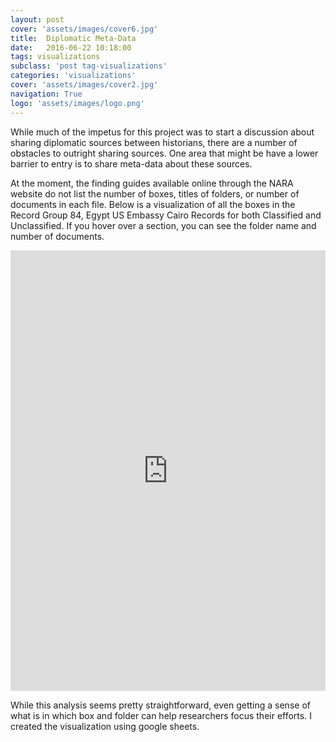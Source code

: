 ```yaml
---
layout: post
cover: 'assets/images/cover6.jpg'
title:  Diplomatic Meta-Data
date:   2016-06-22 10:18:00
tags: visualizations
subclass: 'post tag-visualizations'
categories: 'visualizations'
cover: 'assets/images/cover2.jpg'
navigation: True
logo: 'assets/images/logo.png'
---
```


While much of the impetus for this project was to start a discussion about sharing diplomatic sources between historians, there are a number of obstacles to outright sharing sources. One area that might be have a lower barrier to entry is to share meta-data about these sources.

At the moment, the finding guides available online through the NARA website do not list the number of boxes, titles of folders, or number of documents in each file. Below is a visualization of all the boxes in the Record Group 84, Egypt US Embassy Cairo Records for both Classified and Unclassified. If you hover over a section, you can see the folder name and number of documents.


<iframe width="100%" height="705" seamless frameborder="0" scrolling="yes" src="https://docs.google.com/spreadsheets/d/1x13ki4al659DjfR1fkb80xX-OuXX-rKqo9TZagRuQdM/pubchart?oid=219032079&amp;format=interactive"></iframe>

While this analysis seems pretty straightforward, even getting a sense of what is in which box and folder can help researchers focus their efforts. I created the visualization using google sheets.